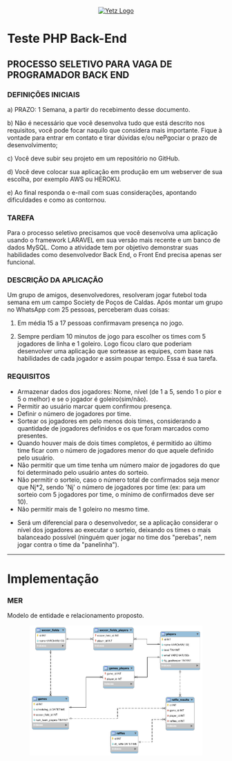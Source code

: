 <p align="center"><a href="https://yetz.com.br" target="_blank"><img src="https://yetz.com.br/wp-content/uploads/2021/09/Logos-Yetz_logo_yetz_original-3-1.svg" width="400" alt="Yetz Logo"></a></p>


# Teste PHP Back-End

## PROCESSO SELETIVO PARA VAGA DE PROGRAMADOR BACK END

### DEFINIÇÕES INICIAIS

a) PRAZO: 1 Semana, a partir do recebimento desse documento.

b) Não é necessário que você desenvolva tudo que está descrito nos requisitos, você pode focar naquilo que considera mais
importante. Fique à vontade para entrar em contato e tirar dúvidas e/ou nePgociar o prazo de desenvolvimento;

c) Você deve subir seu projeto em um repositório no GitHub.

d) Você deve colocar sua aplicação em produção em um webserver de sua escolha, por exemplo AWS ou HEROKU.

e) Ao final responda o e-mail com suas considerações, apontando dificuldades e como as contornou.

### TAREFA
Para o processo seletivo precisamos que você desenvolva uma aplicação usando o framework LARAVEL em sua versão mais recente e um
banco de dados MySQL. Como a atividade tem por objetivo demonstrar suas habilidades como desenvolvedor Back End, o Front End precisa
apenas ser funcional.


### DESCRIÇÃO DA APLICAÇÃO
Um grupo de amigos, desenvolvedores, resolveram jogar futebol toda semana em um campo Society de Poços de Caldas.
Após montar um grupo no WhatsApp com 25 pessoas, perceberam duas coisas:

1. Em média 15 a 17 pessoas confirmavam presença no jogo.

2. Sempre perdiam 10 minutos de jogo para escolher os times com 5 jogadores de linha e 1 goleiro. Logo ficou claro que poderiam
desenvolver uma aplicação que sorteasse as equipes, com base nas habilidades de cada jogador e assim poupar tempo.
Essa é sua tarefa.

### REQUISITOS
* Armazenar dados dos jogadores: Nome, nível (de 1 a 5, sendo 1 o pior e 5 o melhor) e se o jogador é goleiro(sim/não).
* Permitir ao usuário marcar quem confirmou presença.
* Definir o número de jogadores por time.
* Sortear os jogadores em pelo menos dois times, considerando a quantidade de jogadores definidos e os que foram marcados como
presentes.
* Quando houver mais de dois times completos, é permitido ao último time ficar com o número de jogadores menor do que aquele definido
pelo usuário.
* Não permitir que um time tenha um número maior de jogadores do que foi determinado pelo usuário antes do sorteio.
* Não permitir o sorteio, caso o número total de confirmados seja menor que Nj*2, sendo 'Nj' o número de jogadores por time (ex: para
um sorteio com 5 jogadores por time, o mínimo de confirmados deve ser 10).
* Não permitir mais de 1 goleiro no mesmo time.
- Será um diferencial para o desenvolvedor, se a aplicação considerar o nível dos jogadores ao executar o sorteio, deixando os times o mais
balanceado possível (ninguém quer jogar no time dos "perebas", nem jogar contra o time da "panelinha").


---

# Implementação


### MER

Modelo de entidade e relacionamento proposto.
<p align="center"><img src="https://github.com/fernandohcorrea/test-yetz/blob/main/docs/Mer/mer.png?raw=true" width="400" alt="Yetz Logo"></p>

